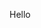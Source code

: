 Hello

<!---
sumitrabahen/sumitrabahen is a ✨ special ✨ repository because its `README.md` (this file) appears on your GitHub profile.
You can click the Preview link to take a look at your changes.
--->
